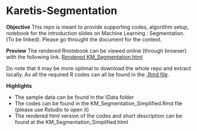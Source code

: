 # Karetis-Segmentation

**Objective**
This repo is meant to provide supporting codes, algorithm setup, notebook for the introduction slides on Machine Learning : Segmentation. (To be linked). Please go throught the document for the context. 

**Preview**
The rendered Rnotebook can be viewed online (through browser) with the following link.
[Rendered KM_Segmentation.html](https://htmlpreview.github.io/?https://github.com/minghao51/Karetis-Segmentation/blob/master/KM_Segmentation_Simplified.html)

Do note that it may be more optimal to download the whole repo and extract locally. As all the required R codes can all be found in the [.Rmd file](https://github.com/minghao51/Karetis-Segmentation/blob/master/KM_Segmentation_Simplified.Rmd).

**Highlights**

- The sample data can be found in the \Data folder
- The codes can be found in the KM_Segmentation_Simplified.Rmd file (please use Rstudio to open it)
- The rendered html version of the codes and short description can be found at the KM_Segmentation_Simplified.html
